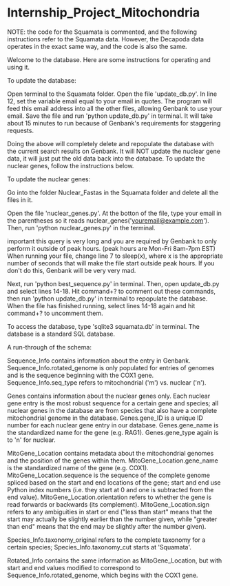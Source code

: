 # Internship_Project_Mitochondria

NOTE: the code for the Squamata is commented, and the following instructions refer to the Squamata data. However, the Decapoda data operates in the exact same way, and the code is also the same. 

Welcome to the database. Here are some instructions for operating and using it.

To update the database:

Open terminal to the Squamata folder. Open the file 'update_db.py'. In line 12, set the variable email equal to your email in quotes. The program will feed this email address into all the other files, allowing Genbank to use your email. Save the file and run 'python update_db.py' in terminal. It will take about 15 minutes to run because of Genbank's requirements for staggering requests.

Doing the above will completely delete and repopulate the database with the current search results on Genbank. It will NOT update the nuclear gene data, it will just put the old data back into the database. To update the nuclear genes, follow the instructions below.

To update the nuclear genes:

Go into the folder Nuclear_Fastas in the Squamata folder and delete all the files in it.

Open the file 'nuclear_genes.py'. At the botton of the file, type your email in the parentheses so it reads nuclear_genes('youremail@example.com'). Then, run 'python nuclear_genes.py' in the terminal.

important this query is very long and you are required by Genbank to only perform it outside of peak hours. (peak hours are Mon-Fri 8am-7pm EST) When running your file, change line 7 to sleep(x), where x is the appropriate number of seconds that will make the file start outside peak hours. If you don't do this, Genbank will be very very mad.

Next, run 'python best_sequence.py' in terminal. Then, open update_db.py and select lines 14-18. Hit command+? to comment out these commands, then run 'python update_db.py' in terminal to repopulate the database. When the file has finished running, select lines 14-18 again and hit command+? to uncomment them.

To access the database, type 'sqlite3 squamata.db' in terminal. The database is a standard SQL database.

A run-through of the schema:

Sequence_Info contains information about the entry in Genbank. Sequence_Info.rotated_genome is only populated for entries of genomes and is the sequence beginning with the COX1 gene. Sequence_Info.seq_type refers to mitochondrial ('m') vs. nuclear ('n').

Genes contains information about the nuclear genes only. Each nuclear gene entry is the most robust sequence for a certain gene and species; all nuclear genes in the database are from species that also have a complete mitochondrial genome in the database. Genes.gene_ID is a unique ID number for each nuclear gene entry in our database. Genes.gene_name is the standardized name for the gene (e.g. RAG1). Genes.gene_type again is to 'n' for nuclear.

MitoGene_Location contains metadata about the mitochondrial genomes and the position of the genes within them. MitoGene_Location.gene_name is the standardized name of the gene (e.g. COX1). MitoGene_Location.sequence is the sequence of the complete genome spliced based on the start and end locations of the gene; start and end use Python index numbers (i.e. they start at 0 and one is subtracted from the end value). MitoGene_Location.orientation refers to whether the gene is read forwards or backwards (its complement). MitoGene_Location.sign refers to any ambiguities in start or end ("less than start" means that the start may actually be slightly earlier than the number given, while "greater than end" means that the end may be slightly after the number given).

Species_Info.taxonomy_original refers to the complete taxonomy for a certain species; Species_Info.taxonomy_cut starts at 'Squamata'.

Rotated_Info contains the same information as MitoGene_Location, but with start and end values modified to correspond to Sequence_Info.rotated_genome, which begins with the COX1 gene.
